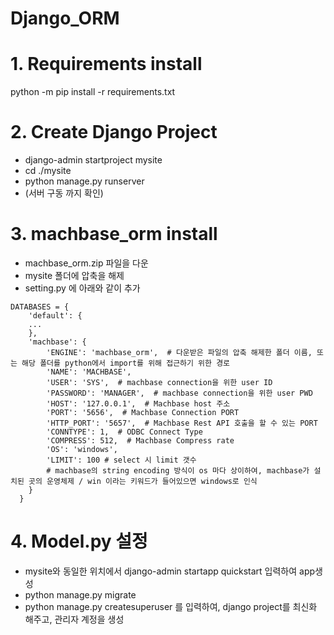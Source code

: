 # Django_ORM

# 1. Requirements install
python -m pip install -r requirements.txt

# 2. Create Django Project
 - django-admin startproject mysite
 - cd ./mysite
 - python manage.py runserver
 - (서버 구동 까지 확인)

# 3. machbase_orm install
 - machbase_orm.zip 파일을 다운
 - mysite 폴더에 압축을 해제
 - setting.py 에 아래와 같이 추가
```
DATABASES = {
    'default': {
    ...
    },
    'machbase': {
        'ENGINE': 'machbase_orm',  # 다운받은 파일의 압축 해제한 폴더 이름, 또는 해당 폴더를 python에서 import를 위해 접근하기 위한 경로
        'NAME': 'MACHBASE',
        'USER': 'SYS',  # machbase connection을 위한 user ID
        'PASSWORD': 'MANAGER',  # machbase connection을 위한 user PWD
        'HOST': '127.0.0.1',  # Machbase host 주소
        'PORT': '5656',  # Machbase Connection PORT
        'HTTP_PORT': '5657',  # Machbase Rest API 호출을 할 수 있는 PORT
        'CONNTYPE': 1,  # ODBC Connect Type
        'COMPRESS': 512,  # Machbase Compress rate
        'OS': 'windows',
        'LIMIT': 100 # select 시 limit 갯수
        # machbase의 string encoding 방식이 os 마다 상이하여, machbase가 설치된 곳의 운영체제 / win 이라는 키워드가 들어있으면 windows로 인식
    }
  }
```

# 4. Model.py 설정
 - mysite와 동일한 위치에서 django-admin startapp quickstart 입력하여 app생성
 - python manage.py migrate
 - python manage.py createsuperuser 를 입력하여, django project를 최신화 해주고, 관리자 계정을 생성
